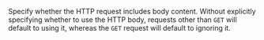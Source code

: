 Specify whether the HTTP request includes body content. Without explicitly specifying whether to use the HTTP body, requests other
than `GET` will default to using it, whereas the `GET` request will default to ignoring it.
